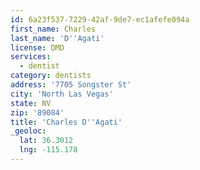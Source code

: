 ```yaml
---
id: 6a23f537-7229-42af-9de7-ec1afefe094a
first_name: Charles
last_name: 'D''Agati'
license: DMD
services:
  - dentist
category: dentists
address: '7705 Songster St'
city: 'North Las Vegas'
state: NV
zip: '89084'
title: 'Charles D''Agati'
_geoloc:
  lat: 36.3012
  lng: -115.178
---
```

